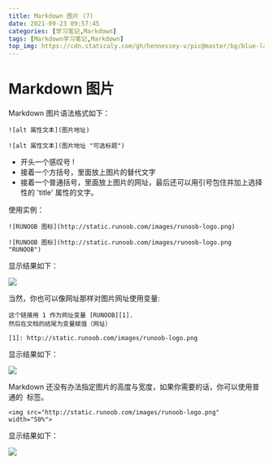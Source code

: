 ```yaml
---
title: Markdown 图片 (7)
date: 2021-09-23 09:57:45
categories: [学习笔记,Markdown]
tags: [Markdown学习笔记,Markdown]
top_img: https://cdn.staticaly.com/gh/hennessey-v/pic@master/bg/blue-lake-v1.jpg
---
```


# Markdown 图片

Markdown 图片语法格式如下：

```
![alt 属性文本](图片地址)

![alt 属性文本](图片地址 "可选标题")
```

- 开头一个感叹号 !
- 接着一个方括号，里面放上图片的替代文字
- 接着一个普通括号，里面放上图片的网址，最后还可以用引号包住并加上选择性的 'title' 属性的文字。

使用实例：

```
![RUNOOB 图标](http://static.runoob.com/images/runoob-logo.png)

![RUNOOB 图标](http://static.runoob.com/images/runoob-logo.png "RUNOOB")
```

显示结果如下：

![](https://hennessey02.coding.net/p/Pic/d/Pic01/git/raw/master/img//A042DF30-C232-46F3-8436-7D6C35351BBD.jpg)

当然，你也可以像网址那样对图片网址使用变量:

```
这个链接用 1 作为网址变量 [RUNOOB][1].
然后在文档的结尾为变量赋值（网址）

[1]: http://static.runoob.com/images/runoob-logo.png
```

显示结果如下：

![](https://hennessey02.coding.net/p/Pic/d/Pic01/git/raw/master/img//75AA6EBF-CC57-44A6-A585-5EE3DD94E42A.jpg)

Markdown 还没有办法指定图片的高度与宽度，如果你需要的话，你可以使用普通的 <img> 标签。

```
<img src="http://static.runoob.com/images/runoob-logo.png" width="50%">
```

显示结果如下：

![](https://hennessey02.coding.net/p/Pic/d/Pic01/git/raw/master/img//55F2A67D-F4BD-4960-AC55-DC690A415878.jpg)
